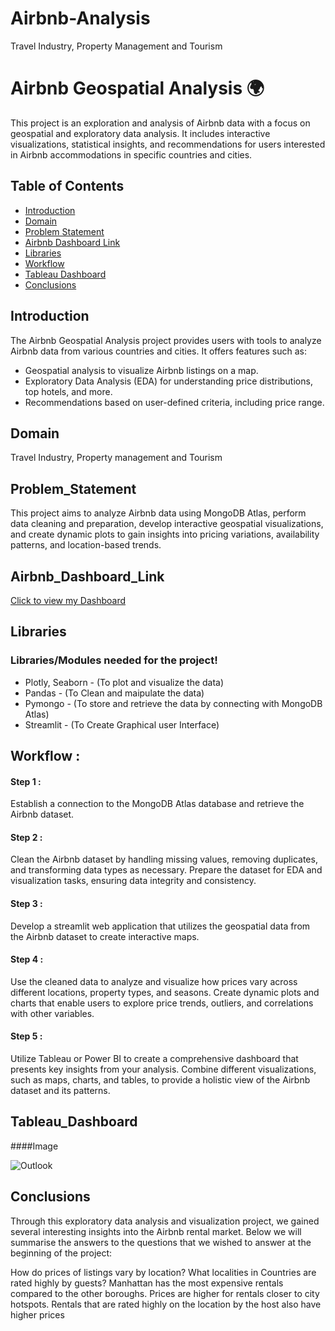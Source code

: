 # Airbnb-Analysis
Travel Industry, Property Management and Tourism
# Airbnb Geospatial Analysis 🌍

This project is an exploration and analysis of Airbnb data with a focus on geospatial and exploratory data analysis. It includes interactive visualizations, statistical insights, and recommendations for users interested in Airbnb accommodations in specific countries and cities.

## Table of Contents

- [Introduction](#introduction)
- [Domain](#Domain)
- [Problem Statement ](#Problem_Statement )
- [Airbnb Dashboard Link](#Airbnb_Dashboard_Link)
- [Libraries](#Libraries/Modules)
- [Workflow](#Workflow)
- [Tableau Dashboard](#Tableau_Dashboard)
- [Conclusions](#Conclusions)

## Introduction

The Airbnb Geospatial Analysis project provides users with tools to analyze Airbnb data from various countries and cities. It offers features such as:

- Geospatial analysis to visualize Airbnb listings on a map.
- Exploratory Data Analysis (EDA) for understanding price distributions, top hotels, and more.
- Recommendations based on user-defined criteria, including price range.

## Domain 
Travel Industry, Property management and Tourism

## Problem_Statement 
  This project aims to analyze Airbnb data using MongoDB Atlas, perform data cleaning and preparation, develop interactive geospatial visualizations, and create dynamic plots to gain insights into pricing variations, availability patterns, and location-based trends.

## Airbnb_Dashboard_Link 
[Click to view my Dashboard](https://public.tableau.com/app/profile/thanalakshmi.m1863/viz/MyDashboard1_16990939186760/Dashboard1?publish=yes)
## Libraries
### Libraries/Modules needed for the project!
- Plotly, Seaborn - (To plot and visualize the data)
- Pandas - (To Clean and maipulate the data)
- Pymongo - (To store and retrieve the data by connecting with MongoDB Atlas)
- Streamlit - (To Create Graphical user Interface)

## Workflow :

#### Step 1 :
  Establish a connection to the MongoDB Atlas database and retrieve the Airbnb dataset. 
#### Step 2 : 
  Clean the Airbnb dataset by handling missing values, removing duplicates, and transforming data types as necessary. Prepare the dataset for EDA and visualization tasks, ensuring data integrity and consistency.
#### Step 3 :
  Develop a streamlit web application that utilizes the geospatial data from the Airbnb dataset to create interactive maps.
#### Step 4 :
  Use the cleaned data to analyze and visualize how prices vary across different locations, property types, and seasons. Create dynamic plots and charts that enable users to explore price trends, outliers, and correlations with other variables.
#### Step 5 :
  Utilize Tableau or Power BI to create a comprehensive dashboard that presents key insights from your analysis. Combine different visualizations, such as maps, charts, and tables, to provide a holistic view of the Airbnb dataset and its patterns.


## Tableau_Dashboard
####Image

![Outlook]()

## Conclusions
Through this exploratory data analysis and visualization project, we gained several interesting insights into the Airbnb rental market. Below we will summarise the answers to the questions that we wished to answer at the beginning of the project:

How do prices of listings vary by location? What localities in Countries are rated highly by guests? Manhattan has the most expensive rentals compared to the other boroughs. Prices are higher for rentals closer to city hotspots. Rentals that are rated highly on the location by the host also have higher prices

